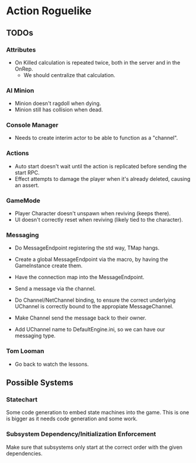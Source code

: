 ﻿# Action Roguelike

## TODOs

### Attributes

- On Killed calculation is repeated twice, both in the server and in the OnRep.
    - We should centralize that calculation.

### AI Minion

- Minion doesn't ragdoll when dying.
- Minion still has collision when dead.

### Console Manager

- Needs to create interim actor to be able to function as a "channel".

### Actions

- Auto start doesn't wait until the action is replicated before sending the start RPC.
- Effect attempts to damage the player when it's already deleted, causing an assert.

### GameMode

- Player Character doesn't unspawn when reviving (keeps there).
- UI doesn't correctly reset when reviving (likely tied to the character).

### Messaging

- Do MessageEndpoint registering the std way, TMap hangs.
- Create a global MessageEndpoint via the macro, by having the GameInstance create them.
- Have the connection map into the MessageEndpoint.
- Send a message via the channel.

- Do Channel/NetChannel binding, to ensure the correct underlying UChannel is correctly bound to the
  appropiate MessageChannel.
- Make Channel send the message back to their owner.
- Add UChannel name to DefaultEngine.ini, so we can have our messaging type.

### Tom Looman

- Go back to watch the lessons.

## Possible Systems

### Statechart

Some code generation to embed state machines into the game.
This is one is bigger as it needs code generation and some work.

### Subsystem Dependency/Initialization Enforcement

Make sure that subsystems only start at the correct order with the given dependencies.

